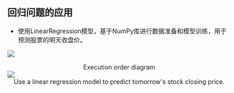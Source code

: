 ## 回归问题的应用

<div grid="~ cols-2 gap-4">

<div mt-3 text-sm>

- 使用LinearRegression模型，基于NumPy库进行数据准备和模型训练，用于预测股票的明天收盘价。

<a href="https://vip2.loli.io/2023/10/30/9km7UarzN1sFTBX.webp" target="_blank"><img src="https://vip2.loli.io/2023/10/30/9km7UarzN1sFTBX.webp" /></a>

<center>Execution order diagram</center>

</div>

<div m-6 text-center>
    <img src="https://vip2.loli.io/2023/10/30/hNLgCFaGrlfDVAt.webp" />
    <center text-sm mt-2>Use a linear regression model to predict tomorrow's stock closing price.</center>
</div>

</div>


<!--  监督学习在回归问题方面的应用有很多，以刚才流程图演示的股票价格预测的为例。

我们选择了一个简单的线性回归（LinearRegression）模型来进行这项任务。线性回归是最基本的回归算法之一，它旨在找到输入特征和目标输出之间的线性关系。

我们的目标是预测明天的股票收盘价。为了实现这一目标，我们将使用股票的历史数据，特别是过去的今明两天收盘价，作为我们的输入特征。

训练完线性回归模型后，提供今天该股票的收盘价，以预测明天股票的收盘价。

请注意，股票价格预测是一个复杂的问题，受到许多因素的影响。因此，尽管这个简单的模型为我们提供了一个起点，但在实际应用中可能需要更复杂的模型和更多的数据。

右侧代码的执行流程如左图所示。 -->